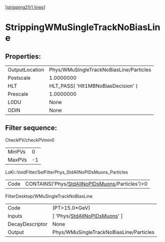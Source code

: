 [[stripping21r1 lines]](./stripping21r1-index)

# StrippingWMuSingleTrackNoBiasLine

## Properties:

|                |                                         |
|----------------|-----------------------------------------|
| OutputLocation | Phys/WMuSingleTrackNoBiasLine/Particles |
| Postscale      | 1.0000000                               |
| HLT            | HLT_PASS( 'Hlt1MBNoBiasDecision' )      |
| Prescale       | 1.0000000                               |
| L0DU           | None                                    |
| ODIN           | None                                    |

## Filter sequence:

CheckPV/checkPVmin0

|        |     |
|--------|-----|
| MinPVs | 0   |
| MaxPVs | -1  |

LoKi::VoidFilter/SelFilterPhys_StdAllNoPIDsMuons_Particles

|      |                                                                                                      |
|------|------------------------------------------------------------------------------------------------------|
| Code | CONTAINS('Phys/[StdAllNoPIDsMuons](./stripping21r1-commonparticles-stdallnopidsmuons)/Particles')\>0 |

FilterDesktop/WMuSingleTrackNoBiasLine

|                 |                                                                                     |
|-----------------|-------------------------------------------------------------------------------------|
| Code            | (PT\>15.0\*GeV)                                                                     |
| Inputs          | [ 'Phys/[StdAllNoPIDsMuons](./stripping21r1-commonparticles-stdallnopidsmuons)' ] |
| DecayDescriptor | None                                                                                |
| Output          | Phys/WMuSingleTrackNoBiasLine/Particles                                             |

